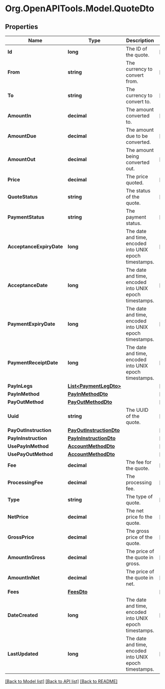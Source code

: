 
# Org.OpenAPITools.Model.QuoteDto

## Properties

Name | Type | Description | Notes
------------ | ------------- | ------------- | -------------
**Id** | **long** | The ID of the quote. | [optional] 
**From** | **string** | The currency to convert from. | [optional] 
**To** | **string** | The currency to convert to. | [optional] 
**AmountIn** | **decimal** | The amount converted to. | [optional] 
**AmountDue** | **decimal** | The amount due to be converted. | [optional] 
**AmountOut** | **decimal** | The amount being converted out. | [optional] 
**Price** | **decimal** | The price quoted. | [optional] 
**QuoteStatus** | **string** | The status of the quote. | [optional] 
**PaymentStatus** | **string** | The payment status. | [optional] 
**AcceptanceExpiryDate** | **long** | The date and time, encoded into UNIX epoch timestamps. | [optional] 
**AcceptanceDate** | **long** | The date and time, encoded into UNIX epoch timestamps. | [optional] 
**PaymentExpiryDate** | **long** | The date and time, encoded into UNIX epoch timestamps. | [optional] 
**PaymentReceiptDate** | **long** | The date and time, encoded into UNIX epoch timestamps. | [optional] 
**PayInLegs** | [**List&lt;PaymentLegDto&gt;**](PaymentLegDto.md) |  | [optional] 
**PayInMethod** | [**PayInMethodDto**](PayInMethodDto.md) |  | [optional] 
**PayOutMethod** | [**PayOutMethodDto**](PayOutMethodDto.md) |  | [optional] 
**Uuid** | **string** | The UUID of the quote. | [optional] 
**PayOutInstruction** | [**PayOutInstructionDto**](PayOutInstructionDto.md) |  | [optional] 
**PayInInstruction** | [**PayInInstructionDto**](PayInInstructionDto.md) |  | [optional] 
**UsePayInMethod** | [**AccountMethodDto**](AccountMethodDto.md) |  | [optional] 
**UsePayOutMethod** | [**AccountMethodDto**](AccountMethodDto.md) |  | [optional] 
**Fee** | **decimal** | The fee for the quote. | [optional] 
**ProcessingFee** | **decimal** | The processing fee. | [optional] 
**Type** | **string** | The type of quote. | [optional] 
**NetPrice** | **decimal** | The net price fo the quote. | [optional] 
**GrossPrice** | **decimal** | The gross price of the quote. | [optional] 
**AmountInGross** | **decimal** | The price of the quote in gross. | [optional] 
**AmountInNet** | **decimal** | The price of the quote in net. | [optional] 
**Fees** | [**FeesDto**](FeesDto.md) |  | [optional] 
**DateCreated** | **long** | The date and time, encoded into UNIX epoch timestamps. | [optional] 
**LastUpdated** | **long** | The date and time, encoded into UNIX epoch timestamps. | [optional] 

[[Back to Model list]](../README.md#documentation-for-models)
[[Back to API list]](../README.md#documentation-for-api-endpoints)
[[Back to README]](../README.md)

